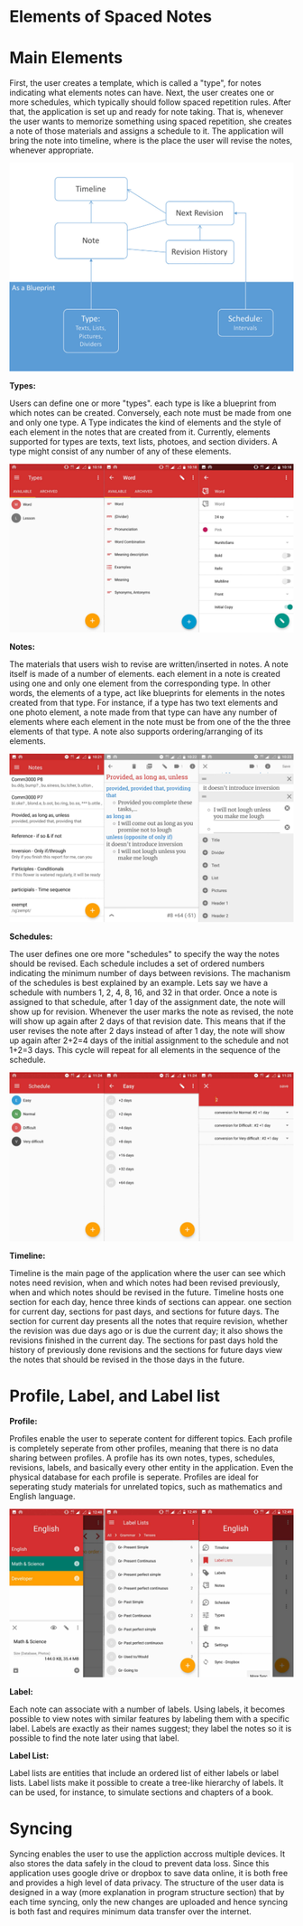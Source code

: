 <h1>Elements of Spaced Notes</h>

# Main Elements

First, the user creates a template, which is called a "type", for notes indicating what elements notes can have. Next, the user creates one or more schedules, which typically should follow spaced repetition rules. After that, the application is set up and ready for note taking. That is, whenever the user wants to memorize something using spaced repetition, she creates a note of those materials and assigns a schedule to it. The application will bring the note into timeline, where is the place the user will revise the notes, whenever appropriate.

![Main elements diagram](docs/images/CD759845-2AC8-4FB0-98A6-FA0ADA53B69D.jpeg)


**Types:**
<p>Users can define one or more "types". each type is like a blueprint from which notes can be created. Conversely, each note must be made from one and only one type. A Type indicates the kind of elements and the style of each element in the notes that are created from it. Currently, elements supported for types are texts, text lists, photoes, and section dividers. A type might consist of any number of any of these elements.</p>

![GUI for types](docs/images/3db958c153e244bba9bef4427eb667c3.jpeg)


**Notes:**
<p>The materials that users wish to revise are written/inserted in notes. A note itself is made of a number of elements. each element in a note is created using one and only one element from the corresponding type. In other words, the elements of a type, act like blueprints for elements in the notes created from that type. For instance, if a type has two text elements and one photo element, a note made from that type can have any number of elements where each element in the note must be from one of the the three elements of that type. A note also supports ordering/arranging of its elements.</p>

![GUI for notes](docs/images/9e69c9dcf138459fb1a9e7ee71963919.jpeg)


**Schedules:**
<p>The user defines one ore more "schedules" to specify the way the notes should be revised. Each schedule includes a set of ordered numbers indicating the minimum number of days between revisions. The machanism of the schedules is best explained by an example. Lets say we have a schedule with numbers 1, 2, 4, 8, 16, and 32 in that order. Once a note is assigned to that schedule, after 1 day of the assignment date, the note will show up for revision. Whenever the user marks the note as revised, the note will show up again after 2 days of that revision date. This means that if the user revises the note after 2 days instead of after 1 day, the note will show up again after 2+2=4 days of the initial assignment to the schedule and not 1+2=3 days. This cycle will repeat for all elements in the sequence of the schedule.</p>

![GUI for schedules](docs/images/7f35482684f84a3985613b8e5984d07a.jpeg)


**Timeline:**
<p>Timeline is the main page of the application where the user can see which notes need revision, when and which notes had been revised previously, when and which notes should be revised in the future. Timeline hosts one section for each day, hence three kinds of sections can appear. one section for current day, sections for past days, and sections for future days. The section for current day presents all the notes that require revision, whether the revision was due days ago or is due the current day; it also shows the revisions finished in the current day. The sections for past days hold the history of previously done revisions and the sections for future days view the notes that should be revised in the those days in the future.</p>


# Profile, Label, and Label list

**Profile:**
<p>Profiles enable the user to seperate content for different topics. Each profile is completely seperate from other profiles, meaning that there is no data sharing between profiles. A profile has its own notes, types, schedules, revisions, labels, and basically every other entity in the application. Even the physical database for each profile is seperate. Profiles are ideal for seperating study materials for unrelated topics, such as mathematics and English language.</p>

![GUI for profiles, labels in a label lists, and main menu](images/55474318cdb94125a07e61198044b42c.jpeg)

**Label:**
<p>Each note can associate with a number of labels. Using labels, it becomes possible to view notes with similar features by labeling them with a specific label. Labels are exactly as their names suggest; they label the notes so it is possible to find the note later using that label.</p>

**Label List:**
<p>Label lists are entities that include an ordered list of either labels or label lists. Label lists make it possible to create a tree-like hierarchy of labels. It can be used, for instance, to simulate sections and chapters of a book.</p>

# Syncing
<p>Syncing enables the user to use the appliction accross multiple devices. It also stores the data safely in the cloud to prevent data loss. Since this application uses google drive or dropbox to save data online, it is both free and provides a high level of data privacy. The structure of the user data is designed in a way (more explanation in program structure section) that by each time syncing, only the new changes are uploaded and hence syncing is both fast and requires minimum data transfer over the internet.</p>
